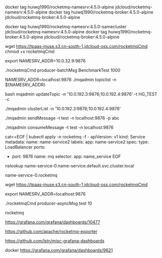 

docker tag huiwq1990/rocketmq-namesrv:4.5.0-alpine jdcloud/rocketmq-namesrv:4.5.0-alpine
docker tag huiwq1990/rocketmq-broker:4.5.0-alpine  jdcloud/rocketmq-broker:4.5.0-alpine

docker tag huiwq1990/rocketmq-namesrv:4.5.0-samecluster jdcloud/rocketmq-namesrv:4.5.0-alpine
docker tag huiwq1990/rocketmq-broker:4.5.0-alpine  jdcloud/rocketmq-broker:4.5.0-alpine



wget https://tpaas-inuse.s3.cn-south-1.jdcloud-oss.com/rocketmqCmd
chmod +x rocketmqCmd


export NAMESRV_ADDR=10.0.32.9:9876


./rocketmqCmd producer-batchMsg BenchmarkTest 1000

NAMESRV_ADDR=localhost:9876
./mqadmin topiclist -n ${NAMESRV_ADDR}



bash mqadmin updateTopic -n '10.0.192.3:9876;10.0.192.4:9876' -t HG_TEST -c

./mqadmin clusterList  -n '10.0.192.3:9876;10.0.192.4:9876'

./mqadmin sendMessage -t test -n localhost:9876 -p abc

 ./mqadmin consumeMessage -t test -n localhost:9876

cat<<EOF | kubectl apply -n rocketmq -f -
apiVersion: v1
kind: Service
metadata:
  name: name-service2
  labels:
    app: name-service2
spec:
  type: LoadBalancer
  ports:
  - port: 9876
    name: mq
  selector:
    app: name_service
EOF

nslookup name-service-0.name-service.default.svc.cluster.local

name-service-0.rocketmq

wget https://tpaas-inuse.s3.cn-south-1.jdcloud-oss.com/rocketmqCmd

export  NAMESRV_ADDR=localhost:9876

./rocketmqCmd  producer-asyncMsg test 10


rocketmq

https://grafana.com/grafana/dashboards/10477

https://github.com/apache/rocketmq-exporter


https://github.com/lstn/misc-grafana-dashboards

docker
https://grafana.com/grafana/dashboards/9621

